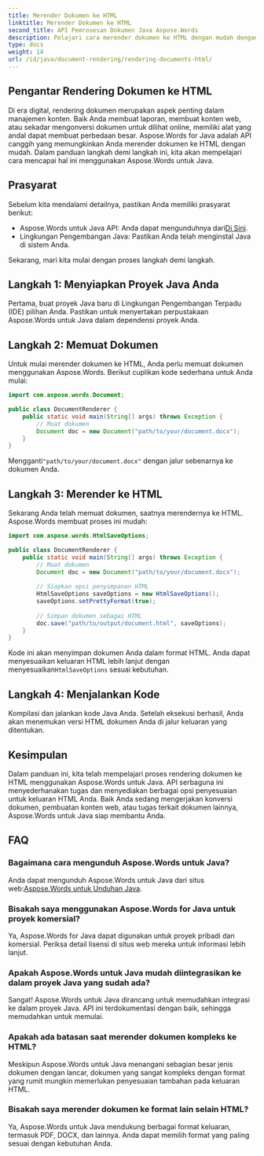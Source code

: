 ```yaml
---
title: Merender Dokumen ke HTML
linktitle: Merender Dokumen ke HTML
second_title: API Pemrosesan Dokumen Java Aspose.Words
description: Pelajari cara merender dokumen ke HTML dengan mudah dengan Aspose.Words untuk Java. Panduan langkah demi langkah untuk konversi dokumen yang efisien.
type: docs
weight: 14
url: /id/java/document-rendering/rendering-documents-html/
---
```


## Pengantar Rendering Dokumen ke HTML

Di era digital, rendering dokumen merupakan aspek penting dalam manajemen konten. Baik Anda membuat laporan, membuat konten web, atau sekadar mengonversi dokumen untuk dilihat online, memiliki alat yang andal dapat membuat perbedaan besar. Aspose.Words for Java adalah API canggih yang memungkinkan Anda merender dokumen ke HTML dengan mudah. Dalam panduan langkah demi langkah ini, kita akan mempelajari cara mencapai hal ini menggunakan Aspose.Words untuk Java.

## Prasyarat

Sebelum kita mendalami detailnya, pastikan Anda memiliki prasyarat berikut:

-  Aspose.Words untuk Java API: Anda dapat mengunduhnya dari[Di Sini](https://releases.aspose.com/words/java/).
- Lingkungan Pengembangan Java: Pastikan Anda telah menginstal Java di sistem Anda.

Sekarang, mari kita mulai dengan proses langkah demi langkah.

## Langkah 1: Menyiapkan Proyek Java Anda

Pertama, buat proyek Java baru di Lingkungan Pengembangan Terpadu (IDE) pilihan Anda. Pastikan untuk menyertakan perpustakaan Aspose.Words untuk Java dalam dependensi proyek Anda.

## Langkah 2: Memuat Dokumen

Untuk mulai merender dokumen ke HTML, Anda perlu memuat dokumen menggunakan Aspose.Words. Berikut cuplikan kode sederhana untuk Anda mulai:

```java
import com.aspose.words.Document;

public class DocumentRenderer {
    public static void main(String[] args) throws Exception {
        // Muat dokumen
        Document doc = new Document("path/to/your/document.docx");
    }
}
```

 Mengganti`"path/to/your/document.docx"` dengan jalur sebenarnya ke dokumen Anda.

## Langkah 3: Merender ke HTML

Sekarang Anda telah memuat dokumen, saatnya merendernya ke HTML. Aspose.Words membuat proses ini mudah:

```java
import com.aspose.words.HtmlSaveOptions;

public class DocumentRenderer {
    public static void main(String[] args) throws Exception {
        // Muat dokumen
        Document doc = new Document("path/to/your/document.docx");
        
        // Siapkan opsi penyimpanan HTML
        HtmlSaveOptions saveOptions = new HtmlSaveOptions();
        saveOptions.setPrettyFormat(true);
        
        // Simpan dokumen sebagai HTML
        doc.save("path/to/output/document.html", saveOptions);
    }
}
```

Kode ini akan menyimpan dokumen Anda dalam format HTML. Anda dapat menyesuaikan keluaran HTML lebih lanjut dengan menyesuaikan`HtmlSaveOptions` sesuai kebutuhan.

## Langkah 4: Menjalankan Kode

Kompilasi dan jalankan kode Java Anda. Setelah eksekusi berhasil, Anda akan menemukan versi HTML dokumen Anda di jalur keluaran yang ditentukan.

## Kesimpulan

Dalam panduan ini, kita telah mempelajari proses rendering dokumen ke HTML menggunakan Aspose.Words untuk Java. API serbaguna ini menyederhanakan tugas dan menyediakan berbagai opsi penyesuaian untuk keluaran HTML Anda. Baik Anda sedang mengerjakan konversi dokumen, pembuatan konten web, atau tugas terkait dokumen lainnya, Aspose.Words untuk Java siap membantu Anda.

## FAQ

### Bagaimana cara mengunduh Aspose.Words untuk Java?

 Anda dapat mengunduh Aspose.Words untuk Java dari situs web:[Aspose.Words untuk Unduhan Java](https://releases.aspose.com/words/java/).

### Bisakah saya menggunakan Aspose.Words for Java untuk proyek komersial?

Ya, Aspose.Words for Java dapat digunakan untuk proyek pribadi dan komersial. Periksa detail lisensi di situs web mereka untuk informasi lebih lanjut.

### Apakah Aspose.Words untuk Java mudah diintegrasikan ke dalam proyek Java yang sudah ada?

Sangat! Aspose.Words untuk Java dirancang untuk memudahkan integrasi ke dalam proyek Java. API ini terdokumentasi dengan baik, sehingga memudahkan untuk memulai.

### Apakah ada batasan saat merender dokumen kompleks ke HTML?

Meskipun Aspose.Words untuk Java menangani sebagian besar jenis dokumen dengan lancar, dokumen yang sangat kompleks dengan format yang rumit mungkin memerlukan penyesuaian tambahan pada keluaran HTML.

### Bisakah saya merender dokumen ke format lain selain HTML?

Ya, Aspose.Words untuk Java mendukung berbagai format keluaran, termasuk PDF, DOCX, dan lainnya. Anda dapat memilih format yang paling sesuai dengan kebutuhan Anda.